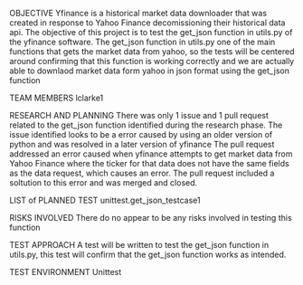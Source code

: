 OBJECTIVE
Yfinance is a historical market data downloader that was created in response to Yahoo Finance decomissioning their historical data api. 
The objective of this project is to test the get_json function in utils.py of the yfinance software.
The get_json function in utils.py one of the main functions that gets the market data from yahoo, so the tests will be centered around confirming that 
this function is working correctly and we are actually able to downlaod market data form yahoo in json format using the get_json function

TEAM MEMBERS
lclarke1

RESEARCH AND PLANNING
There was only 1 issue and 1 pull request related to the get_json function identified during the research phase. 
The issue identified looks to be a error caused by using an older version of python and was resolved in a later version of yfinance
The pull request addressed an error caused when yfinance attempts to get market data from Yahoo Finance where the ticker for that data does not have
the same fields as the data request, which causes an error. The pull request included a soltution to this error and was merged and closed.

LIST of PLANNED TEST
unittest.get_json_testcase1

RISKS INVOLVED
There do no appear to be any risks involved in testing this function

TEST APPROACH
A test will be written to test the get_json function in utils.py, this test will confirm that the get_json function works as intended. 

TEST ENVIRONMENT
Unittest





